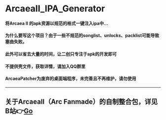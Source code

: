 # ArcaeaII_IPA_Generator
#### 将Arcaea II 的apk资源以规范的格式一键注入ipa中...
#### 为什么要写这个项目？由于一些不规范的songlist、unlocks、packlist可能导致塞曲失败。
#### 此外可以省去大量的时间，让二创只专注于apk的开发即可
#### 不提供壳文件，获取详情，请加入QQ群里
#### ArcaeaPatcher为废弃的桌面端程序，未完善且不再维护，请勿使用
---
## 关于ArcaeaII（Arc Fanmade）的自制整合包，详见B站👉[Go](https://space.bilibili.com/677414571)
